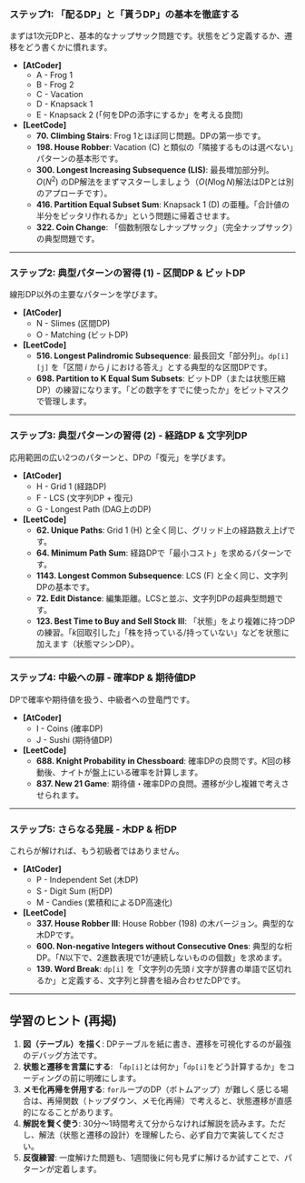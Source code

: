 ### ステップ1: 「配るDP」と「貰うDP」の基本を徹底する

まずは1次元DPと、基本的なナップサック問題です。状態をどう定義するか、遷移をどう書くかに慣れます。

* **[AtCoder]**
    * A - Frog 1
    * B - Frog 2
    * C - Vacation
    * D - Knapsack 1
    * E - Knapsack 2 (「何をDPの添字にするか」を考える良問)
* **[LeetCode]**
    * **70. Climbing Stairs**: Frog 1とほぼ同じ問題。DPの第一歩です。
    * **198. House Robber**: Vacation (C) と類似の「隣接するものは選べない」パターンの基本形です。
    * **300. Longest Increasing Subsequence (LIS)**: 最長増加部分列。$O(N^2)$ のDP解法をまずマスターしましょう（$O(N \log N)$解法はDPとは別のアプローチです）。
    * **416. Partition Equal Subset Sum**: Knapsack 1 (D) の亜種。「合計値の半分をピッタリ作れるか」という問題に帰着させます。
    * **322. Coin Change**: 「個数制限なしナップサック」（完全ナップサック）の典型問題です。

---

### ステップ2: 典型パターンの習得 (1) - 区間DP & ビットDP

線形DP以外の主要なパターンを学びます。

* **[AtCoder]**
    * N - Slimes (区間DP)
    * O - Matching (ビットDP)
* **[LeetCode]**
    * **516. Longest Palindromic Subsequence**: 最長回文「部分列」。`dp[i][j]` を「区間 $i$ から $j$ における答え」とする典型的な区間DPです。
    * **698. Partition to K Equal Sum Subsets**: ビットDP（または状態圧縮DP）の練習になります。「どの数字をすでに使ったか」をビットマスクで管理します。

---

### ステップ3: 典型パターンの習得 (2) - 経路DP & 文字列DP

応用範囲の広い2つのパターンと、DPの「復元」を学びます。

* **[AtCoder]**
    * H - Grid 1 (経路DP)
    * F - LCS (文字列DP + 復元)
    * G - Longest Path (DAG上のDP)
* **[LeetCode]**
    * **62. Unique Paths**: Grid 1 (H) と全く同じ、グリッド上の経路数え上げです。
    * **64. Minimum Path Sum**: 経路DPで「最小コスト」を求めるパターンです。
    * **1143. Longest Common Subsequence**: LCS (F) と全く同じ、文字列DPの基本です。
    * **72. Edit Distance**: 編集距離。LCSと並ぶ、文字列DPの超典型問題です。
    * **123. Best Time to Buy and Sell Stock III**: 「状態」をより複雑に持つDPの練習。「$k$回取引した」「株を持っている/持っていない」などを状態に加えます（状態マシンDP）。

---

### ステップ4: 中級への扉 - 確率DP & 期待値DP

DPで確率や期待値を扱う、中級者への登竜門です。

* **[AtCoder]**
    * I - Coins (確率DP)
    * J - Sushi (期待値DP)
* **[LeetCode]**
    * **688. Knight Probability in Chessboard**: 確率DPの良問です。$K$回の移動後、ナイトが盤上にいる確率を計算します。
    * **837. New 21 Game**: 期待値・確率DPの良問。遷移が少し複雑で考えさせられます。

---

### ステップ5: さらなる発展 - 木DP & 桁DP

これらが解ければ、もう初級者ではありません。

* **[AtCoder]**
    * P - Independent Set (木DP)
    * S - Digit Sum (桁DP)
    * M - Candies (累積和によるDP高速化)
* **[LeetCode]**
    * **337. House Robber III**: House Robber (198) の木バージョン。典型的な木DPです。
    * **600. Non-negative Integers without Consecutive Ones**: 典型的な桁DP。「$N$以下で、2進数表現で1が連続しないものの個数」を求めます。
    * **139. Word Break**: `dp[i]` を「文字列の先頭 $i$ 文字が辞書の単語で区切れるか」と定義する、文字列と辞書を組み合わせたDPです。

---

## 学習のヒント (再掲)

1.  **図（テーブル）を描く**: DPテーブルを紙に書き、遷移を可視化するのが最強のデバッグ方法です。
2.  **状態と遷移を言葉にする**: 「`dp[i]`とは何か」「`dp[i]`をどう計算するか」をコーディングの前に明確にします。
3.  **メモ化再帰を併用する**: `for`ループのDP（ボトムアップ）が難しく感じる場合は、再帰関数（トップダウン、メモ化再帰）で考えると、状態遷移が直感的になることがあります。
4.  **解説を賢く使う**: 30分～1時間考えて分からなければ解説を読みます。ただし、解法（状態と遷移の設計）を理解したら、必ず自力で実装してください。
5.  **反復練習**: 一度解けた問題も、1週間後に何も見ずに解けるか試すことで、パターンが定着します。
